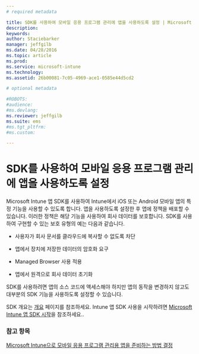 ```yaml
---
# required metadata

title: SDK를 사용하여 모바일 응용 프로그램 관리에 앱을 사용하도록 설정 | Microsoft Intune
description:
keywords:
author: Staciebarker
manager: jeffgilb
ms.date: 04/28/2016
ms.topic: article
ms.prod:
ms.service: microsoft-intune
ms.technology:
ms.assetid: 26b00081-7c05-4969-ace1-0585e44d5cd2

# optional metadata

#ROBOTS:
#audience:
#ms.devlang:
ms.reviewer: jeffgilb
ms.suite: ems
#ms.tgt_pltfrm:
#ms.custom:

---
```


# SDK를 사용하여 모바일 응용 프로그램 관리에 앱을 사용하도록 설정
Microsoft Intune 앱 SDK를 사용하여 Intune에서 iOS 또는 Android 모바일 앱의 특정 기능을 사용할 수 있도록 합니다. 앱을 사용하도록 설정한 후 앱에 정책을 배포할 수 있습니다. 이러한 정책은 해당 기능을 사용하여 회사 데이터를 보호합니다. SDK를 사용하여 구현할 수 있는 보호 유형의 예는 다음과 같습니다.

-   사용자가 회사 문서를 클라우드에 복사할 수 없도록 차단

-   앱에서 장치에 저장한 데이터의 암호화 요구

-   Managed Browser 사용 적용

-   앱에서 원격으로 회사 데이터 초기화

SDK를 사용하려면 앱의 소스 코드에 액세스해야 하지만 앱의 동작을 변경하지 않고도 대부분의 SDK 기능을 사용하도록 설정할 수 있습니다.

SDK 개요는 [개요](https://msdn.microsoft.com/en-us/library/mt627767.aspx) 페이지를 참조하세요. Intune 앱 SDK 사용을 시작하려면 [Microsoft Intune 앱 SDK 시작](https://msdn.microsoft.com/library/mt627766.aspx)을 참조하세요..

### 참고 항목
[Microsoft Intune으로 모바일 응용 프로그램 관리용 앱을 준비하는 방법 결정](decide-how-to-prepare-apps-for-mobile-application-management-with-microsoft-intune.md)



<!--HONumber=May16_HO1-->


